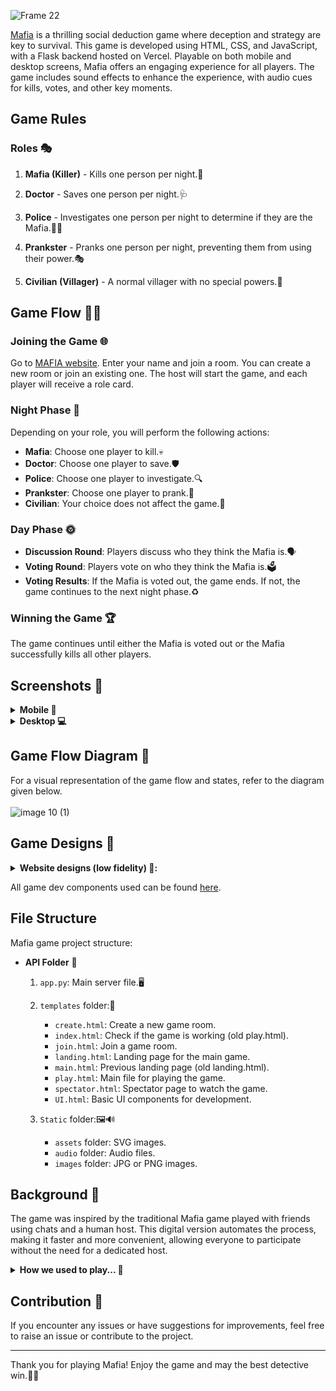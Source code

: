 ![Frame 22](https://github.com/meet244/Mafia/assets/83262693/68fa0e70-b5c8-43f4-93fb-efc360e67c5f)

[Mafia](https://mafia-play.vercel.app/) is a thrilling social deduction game where deception and strategy are key to survival. This game is developed using HTML, CSS, and JavaScript, with a Flask backend hosted on Vercel. Playable on both mobile and desktop screens, Mafia offers an engaging experience for all players. The game includes sound effects to enhance the experience, with audio cues for kills, votes, and other key moments.

## Game Rules

### Roles 🎭

1. **Mafia (Killer)** - Kills one person per night.🔪
   
2. **Doctor** - Saves one person per night.🩺
   
3. **Police** - Investigates one person per night to determine if they are the Mafia.👮‍♂️
   
4. **Prankster** - Pranks one person per night, preventing them from using their power.🎭
   
5. **Civilian (Villager)** - A normal villager with no special powers.👤

## Game Flow 🌙🌞

### Joining the Game 🌐
Go to [MAFIA website](https://mafia-play.vercel.app/). Enter your name and join a room. You can create a new room or join an existing one. The host will start the game, and each player will receive a role card.

### Night Phase 🌙
Depending on your role, you will perform the following actions:
- **Mafia**: Choose one player to kill.💀
- **Doctor**: Choose one player to save.🛡️
- **Police**: Choose one player to investigate.🔍
- **Prankster**: Choose one player to prank.🎉
- **Civilian**: Your choice does not affect the game.👤

### Day Phase 🌞
- **Discussion Round**: Players discuss who they think the Mafia is.🗣️
- **Voting Round**: Players vote on who they think the Mafia is.🗳️
- **Voting Results**: If the Mafia is voted out, the game ends. If not, the game continues to the next night phase.♻️

### Winning the Game 🏆
The game continues until either the Mafia is voted out or the Mafia successfully kills all other players.

## Screenshots 📸

<details>
   <br>
  <summary><strong>Mobile 📱</strong></summary>
<img src="https://github.com/meet244/Mafia/assets/83262693/20c65a19-f29e-4ded-ad7d-97833a70d580" alt="m1" height="430" width="216" />
<img src="https://github.com/meet244/Mafia/assets/83262693/87425abb-d817-41e2-93ff-5eba419abed2" alt="m2" height="430" width="216" />
<img src="https://github.com/meet244/Mafia/assets/83262693/27856265-0eba-4b90-b81f-26fd1450a231" alt="m3" height="430" width="216" />
<img src="https://github.com/meet244/Mafia/assets/83262693/fbaec60e-cc3f-4b3d-aa22-d49e34255a16" alt="m4" height="430" width="216" />
<img src="https://github.com/meet244/Mafia/assets/83262693/fa6c620e-da80-4fb0-be58-6019c81dc700" alt="m5" height="430" width="216" />
<img src="https://github.com/meet244/Mafia/assets/83262693/da46f970-343f-44e7-98ca-4e1bbd83366f" alt="m6" height="430" width="216" />
<img src="https://github.com/meet244/Mafia/assets/83262693/e82159e8-c28a-47ca-a151-473dce26671d" alt="m7" height="430" width="216" />
   
</details>
<details>
   <br>
  <summary><strong>Desktop 💻</strong></summary>
  
<img src="https://github.com/meet244/Mafia/assets/83262693/de9758fe-d2e5-480e-8b21-e3f7758f2b48" alt="pc1" />
<img src="https://github.com/meet244/Mafia/assets/83262693/1f40bcbf-2752-4b21-973f-a79fca522d23" alt="pc2" />
<img src="https://github.com/meet244/Mafia/assets/83262693/662dbb6a-bd74-4eff-a33b-8cfa29c36121" alt="pc3" />  
<img src="https://github.com/meet244/Mafia/assets/83262693/e1d49f30-5e6b-42fa-b548-f42bad96d6f6" alt="pc4" /> 
   
</details>

## Game Flow Diagram 🎨

For a visual representation of the game flow and states, refer to the diagram given below.
<br>
<br>
![image 10 (1)](https://github.com/meet244/Mafia/assets/83262693/8fdae7c7-2166-42dd-b2cf-96af50b67f81)

## Game Designs 🎨

<details>
  <summary><strong>Website designs (low fidelity) 📐:</strong></summary>
  <br>
      <img src="https://github.com/meet244/Mafia/assets/83262693/a9f0a62f-2d0d-414d-b5ea-0031236d86fa" alt="Designs (low fidelity)"/>
</details>

All game dev components used can be found [here](https://mafia-play.vercel.app/ui).

## File Structure

Mafia game project structure:

- **API Folder** 📁
     1. `app.py`: Main server file.🖥️
     2. `templates` folder:📄
	      - `create.html`: Create a new game room.
	      - `index.html`: Check if the game is working (old play.html).
	      - `join.html`: Join a game room.
	      - `landing.html`: Landing page for the main game.
	      - `main.html`: Previous landing page (old landing.html).
	      - `play.html`: Main file for playing the game.
	      - `spectator.html`: Spectator page to watch the game.
	      - `UI.html`: Basic UI components for development.

   3. `Static` folder:🖼️🔊
	     - `assets` folder: SVG images.
	     - `audio` folder: Audio files.
	     - `images` folder: JPG or PNG images.

## Background 📜

The game was inspired by the traditional Mafia game played with friends using chats and a human host. This digital version automates the process, making it faster and more convenient, allowing everyone to participate without the need for a dedicated host.

<details>
  <summary><strong>How we used to play... 🎲</strong></summary>
  <br>
<p>We used to make <strong>paper chits or cards</strong>, and in those chits, we would write the names of the roles like Civilian, Mafia, Police, and others. These chits were then distributed among the players. There would be a <strong>god or a host who controlled the entire game</strong>. The host would ask everyone to <strong>close their eyes</strong>, then call on the Mafia to open their eyes and choose someone to kill. Afterward, the Doctor would open their eyes and choose someone to save. The <strong>game was very sequential</strong>, with each role acting one after another, making the process <strong>quite lengthy</strong> and sometimes <strong>frustratingly slow</strong>. The entire game took a lot of time.</p>
<p>Additionally, some players used to <strong>cheat between rounds</strong>, trying to gain an advantage by <strong>peeking or signaling to each other</strong>. This added an extra layer of challenge and suspicion to the game.</p>

   <img src="https://github.com/meet244/Mafia/assets/83262693/344a2363-2f8d-480e-bb34-4014dd332fe1" alt="Chits game"/>
</details>

## Contribution 🤝

If you encounter any issues or have suggestions for improvements, feel free to raise an issue or contribute to the project.

---

Thank you for playing Mafia! Enjoy the game and may the best detective win.🕵️‍♂️
